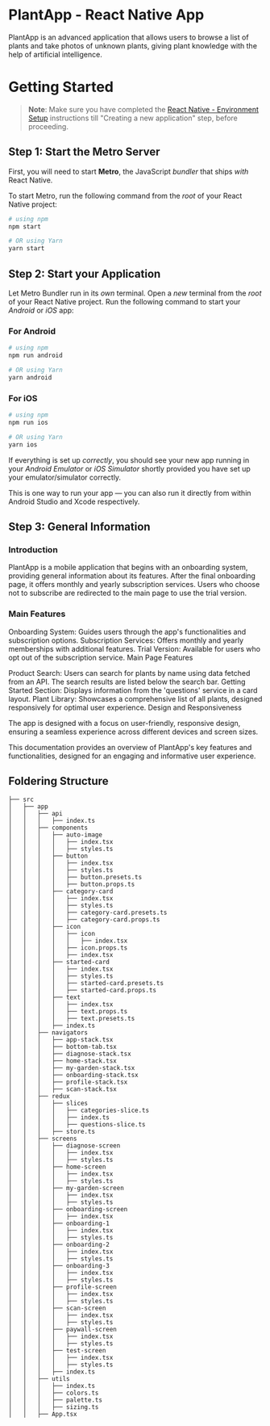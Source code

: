 # PlantApp - React Native App
PlantApp is an advanced application that allows users to browse a list of plants and take photos of unknown plants, giving plant knowledge with the help of artificial intelligence.

# Getting Started

>**Note**: Make sure you have completed the [React Native - Environment Setup](https://reactnative.dev/docs/environment-setup) instructions till "Creating a new application" step, before proceeding.

## Step 1: Start the Metro Server

First, you will need to start **Metro**, the JavaScript _bundler_ that ships _with_ React Native.

To start Metro, run the following command from the _root_ of your React Native project:

```bash
# using npm
npm start

# OR using Yarn
yarn start
```

## Step 2: Start your Application

Let Metro Bundler run in its _own_ terminal. Open a _new_ terminal from the _root_ of your React Native project. Run the following command to start your _Android_ or _iOS_ app:

### For Android

```bash
# using npm
npm run android

# OR using Yarn
yarn android
```

### For iOS

```bash
# using npm
npm run ios

# OR using Yarn
yarn ios
```

If everything is set up _correctly_, you should see your new app running in your _Android Emulator_ or _iOS Simulator_ shortly provided you have set up your emulator/simulator correctly.

This is one way to run your app — you can also run it directly from within Android Studio and Xcode respectively.

## Step 3: General Information
### Introduction

PlantApp is a mobile application that begins with an onboarding system, providing general information about its features. After the final onboarding page, it offers monthly and yearly subscription services. Users who choose not to subscribe are redirected to the main page to use the trial version.

### Main Features

Onboarding System: Guides users through the app's functionalities and subscription options.
Subscription Services: Offers monthly and yearly memberships with additional features.
Trial Version: Available for users who opt out of the subscription service.
Main Page Features

Product Search: Users can search for plants by name using data fetched from an API. The search results are listed below the search bar.
Getting Started Section: Displays information from the 'questions' service in a card layout.
Plant Library: Showcases a comprehensive list of all plants, designed responsively for optimal user experience.
Design and Responsiveness

The app is designed with a focus on user-friendly, responsive design, ensuring a seamless experience across different devices and screen sizes.

This documentation provides an overview of PlantApp's key features and functionalities, designed for an engaging and informative user experience.

## Foldering Structure
```
├── src
│   ├── app
│   │   ├── api
│   │   │   ├── index.ts
│   │   ├── components
│   │   │   ├── auto-image
│   │   │   │   ├── index.tsx
│   │   │   │   ├── styles.ts
│   │   │   ├── button
│   │   │   │   ├── index.tsx
│   │   │   │   ├── styles.ts
│   │   │   │   ├── button.presets.ts
│   │   │   │   ├── button.props.ts
│   │   │   ├── category-card
│   │   │   │   ├── index.tsx
│   │   │   │   ├── styles.ts
│   │   │   │   ├── category-card.presets.ts
│   │   │   │   ├── category-card.props.ts
│   │   │   ├── icon
│   │   │   │   ├── icon
│   │   │   │   │   ├── index.tsx
│   │   │   │   ├── icon.props.ts
│   │   │   │   ├── index.tsx
│   │   │   ├── started-card
│   │   │   │   ├── index.tsx
│   │   │   │   ├── styles.ts
│   │   │   │   ├── started-card.presets.ts
│   │   │   │   ├── started-card.props.ts
│   │   │   ├── text
│   │   │   │   ├── index.tsx
│   │   │   │   ├── text.props.ts
│   │   │   │   ├── text.presets.ts
│   │   │   ├── index.ts
│   │   ├── navigators
│   │   │   ├── app-stack.tsx
│   │   │   ├── bottom-tab.tsx
│   │   │   ├── diagnose-stack.tsx
│   │   │   ├── home-stack.tsx
│   │   │   ├── my-garden-stack.tsx
│   │   │   ├── onboarding-stack.tsx
│   │   │   ├── profile-stack.tsx
│   │   │   ├── scan-stack.tsx
│   │   ├── redux
│   │   │   ├── slices
│   │   │   │   ├── categories-slice.ts
│   │   │   │   ├── index.ts
│   │   │   │   ├── questions-slice.ts
│   │   │   ├── store.ts
│   │   ├── screens
│   │   │   ├── diagnose-screen
│   │   │   │   ├── index.tsx
│   │   │   │   ├── styles.ts
│   │   │   ├── home-screen
│   │   │   │   ├── index.tsx
│   │   │   │   ├── styles.ts
│   │   │   ├── my-garden-screen
│   │   │   │   ├── index.tsx
│   │   │   │   ├── styles.ts
│   │   │   ├── onboarding-screen
│   │   │   │   ├── index.tsx
│   │   │   ├── onboarding-1
│   │   │   │   ├── index.tsx
│   │   │   │   ├── styles.ts
│   │   │   ├── onboarding-2
│   │   │   │   ├── index.tsx
│   │   │   │   ├── styles.ts
│   │   │   ├── onboarding-3
│   │   │   │   ├── index.tsx
│   │   │   │   ├── styles.ts
│   │   │   ├── profile-screen
│   │   │   │   ├── index.tsx
│   │   │   │   ├── styles.ts
│   │   │   ├── scan-screen
│   │   │   │   ├── index.tsx
│   │   │   │   ├── styles.ts
│   │   │   ├── paywall-screen
│   │   │   │   ├── index.tsx
│   │   │   │   ├── styles.ts
│   │   │   ├── test-screen
│   │   │   │   ├── index.tsx
│   │   │   │   ├── styles.ts
│   │   │   ├── index.ts
│   │   ├── utils
│   │   │   ├── index.ts
│   │   │   ├── colors.ts
│   │   │   ├── palette.ts
│   │   │   ├── sizing.ts
│   │   ├── App.tsx

 
